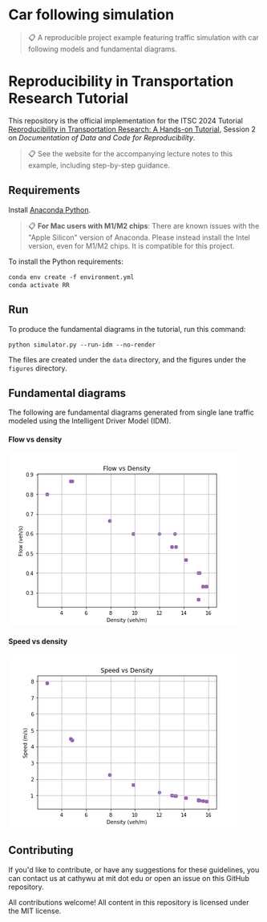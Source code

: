 # Car following simulation

>📋  A reproducible project example featuring traffic simulation with car following models and fundamental diagrams.

# Reproducibility in Transportation Research Tutorial

This repository is the official implementation for the ITSC 2024 Tutorial [Reproducibility in Transportation Research: A Hands-on Tutorial](https://rrintransportation.github.io/itsc24-rr-tutorial/), Session 2 on *Documentation of Data and Code for Reproducibility*.

>📋 See the website for the accompanying lecture notes to this example, including step-by-step guidance.

## Requirements

Install [Anaconda Python](https://www.anaconda.com/download).

>📋 **For Mac users with M1/M2 chips**: There are known issues with the "Apple Silicon" version of Anaconda. Please instead install the Intel version, even for M1/M2 chips. It is compatible for this project.

To install the Python requirements:

```setup
conda env create -f environment.yml
conda activate RR
```

## Run

To produce the fundamental diagrams in the tutorial, run this command:

```
python simulator.py --run-idm --no-render
```

The files are created under the `data` directory, and the figures under the `figures` directory.

## Fundamental diagrams

The following are fundamental diagrams generated from single lane traffic modeled using the Intelligent Driver Model (IDM).

#### Flow vs density
![Flow vs Density](figures/fundamental_diagram_flow_vs_density.png)

#### Speed vs density
![Speed vs Density](figures/fundamental_diagram_speed_vs_density.png)


## Contributing

If you'd like to contribute, or have any suggestions for these guidelines, you can contact us at cathywu at mit dot edu or open an issue on this GitHub repository.

All contributions welcome! All content in this repository is licensed under the MIT license.